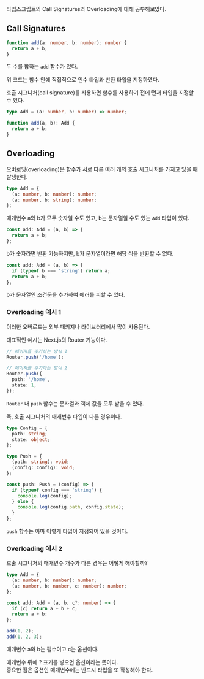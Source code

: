 타입스크립트의 Call Signatures와 Overloading에 대해 공부해보았다.

## Call Signatures

```ts
function add(a: number, b: number): number {
  return a + b;
}
```

두 수를 합하는 `add` 함수가 있다.

위 코드는 함수 안에 직접적으로 인수 타입과 반환 타입을 지정하였다.

호출 시그니처(call signature)를 사용하면 함수를 사용하기 전에 먼저 타입을 지정할 수 있다.

```ts
type Add = (a: number, b: number) => number;

function add(a, b): Add {
  return a + b;
}
```

## Overloading

오버로딩(overloading)은 함수가 서로 다른 여러 개의 호출 시그니처를 가지고 있을 때 발생한다.

```ts
type Add = {
  (a: number, b: number): number;
  (a: number, b: string): number;
};
```

매개변수 a와 b가 모두 숫자일 수도 있고, b는 문자열일 수도 있는 `Add` 타입이 있다.

```ts
const add: Add = (a, b) => {
  return a + b;
};
```

b가 숫자라면 반환 가능하지만, b가 문자열이라면 해당 식을 반환할 수 없다.

```ts
const add: Add = (a, b) => {
  if (typeof b === 'string') return a;
  return a + b;
};
```

b가 문자열인 조건문을 추가하여 에러를 피할 수 있다.

### Overloading 예시 1

이러한 오버로드는 외부 패키지나 라이브러리에서 많이 사용된다.

대표적인 예시는 Next.js의 Router 기능이다.

```ts
// 페이지를 추가하는 방식 1
Router.push('/home');

// 페이지를 추가하는 방식 2
Router.push({
  path: '/home',
  state: 1,
});
```

`Router` 내 `push` 함수는 문자열과 객체 값을 모두 받을 수 있다.

즉, 호출 시그니처의 매개변수 타입이 다른 경우이다.

```ts
type Config = {
  path: string;
  state: object;
};

type Push = {
  (path: string): void;
  (config: Config): void;
};

const push: Push = (config) => {
  if (typeof config === 'string') {
    console.log(config);
  } else {
    console.log(config.path, config.state);
  }
};
```

`push` 함수는 아마 이렇게 타입이 지정되어 있을 것이다.

### Overloading 예시 2

호출 시그니처의 매개변수 개수가 다른 경우는 어떻게 해야할까?

```ts
type Add = {
  (a: number, b: number): number;
  (a: number, b: number, c: number): number;
};

const add: Add = (a, b, c?: number) => {
  if (c) return a + b + c;
  return a + b;
};

add(1, 2);
add(1, 2, 3);
```

매개변수 a와 b는 필수이고 c는 옵션이다.

매개변수 뒤에 ? 표기를 넣으면 옵션이라는 뜻이다.  
중요한 점은 옵션인 매개변수에는 반드시 타입을 또 작성해야 한다.
